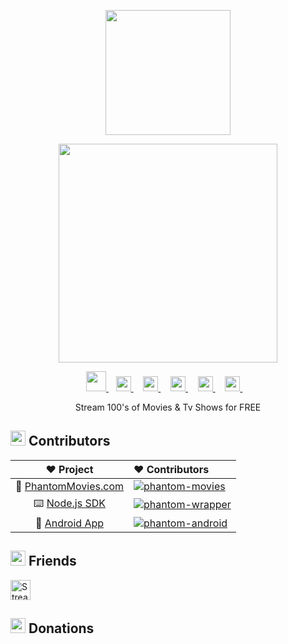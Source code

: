 <p align="center">
  <img 
    src="https://phantommovies.com/images/PhantomMovies.png" style="width: 200px;"
  />
</p>
<p align="center">
  <picture>
    <source
      width="350px"
      srcset="https://phantommovies.com/images/PhantomMoviesText.png"
    >
    <img 
      width="350px"
      src="https://phantommovies.com/images/PhantomMoviesText.png"
    >
  </picture>
</p>
<p align="center">
    <a href="https://phantommovies.com/">
        <img width="32px" src="https://phantommovies.com/images/PhantomIcon.png" />
    </a>&nbsp;&nbsp;
    <a href="https://github.com/PhantomMovies">
        <picture>
            <source height="24px" media="(prefers-color-scheme: dark)" srcset="https://i.ibb.co/dMMmCrW/Git-Hub-Mark.png" />
            <img height="24px" src="https://i.ibb.co/9wV3HGF/Git-Hub-Mark-Light.png" />
        </picture>
    </a>&nbsp;&nbsp;&nbsp;
    <a href="https://discord.gg/7hGWepuMe5">
        <img height="24px" src="https://user-images.githubusercontent.com/13122796/178032563-d4e084b7-244e-4358-af50-26bde6dd4996.png" />
    </a>&nbsp;&nbsp;&nbsp;
    <a href="https://reddit.com/r/PhantomMovies">
        <img height="24px" src="https://user-images.githubusercontent.com/13122796/178032351-9d9d5619-8ef7-470a-9eec-2744ece54553.png" />
    </a>&nbsp;&nbsp;&nbsp;
    <a href="https://twitter.com/MoviesPhantom">
        <img height="24px" src="https://user-images.githubusercontent.com/13122796/178032018-6da37214-7474-4641-a1da-7af7db3a31cd.png" />
    </a>&nbsp;&nbsp;&nbsp;
    <a href="https://youtube.com/@ologyyvidss4540">
        <img height="24px" src="https://user-images.githubusercontent.com/13122796/178032714-c51c7492-0666-44ac-99c2-f003a695ab50.png" />
    </a>&nbsp;&nbsp;&nbsp;
</p>

<p align="center">Stream 100's of Movies & Tv Shows for FREE</p>

## <img height="24px" src="https://cdn.discordapp.com/emojis/994357120575226016.gif?size=80&quality=lossless" /> Contributors

[phantom-movies]: https://contrib.rocks/image?repo=oLoGYy-Vidss/oLoGYyVidss-api-wrapper&max=12
[phantom-wrapper]: https://contrib.rocks/image?repo=oLoGYy-Vidss/oLoGYyVidss-api-wrapper&max=12
[phantom-android]: https://contrib.rocks/image?repo=oLoGYy-Vidss/oLoGYyVidss-Android-App&max=12

|                                  ❤️ Project                                   | ❤ Contributors                                                                                    |
| :---------------------------------------------------------------------------: | :------------------------------------------------------------------------------------------------ |
|          🍿 [PhantomMovies.com](https://phantommovies.com)          | [![phantom-movies]](https://github.com/oLoGYy-Vidss/ologyyvidss.com/graphs/contributors)                   |
|      ⌨️ [Node.js SDK](https://github.com/revanced/revanced-patcher)      | [![phantom-wrapper]](https://github.com/oLoGYy-Vidss/oLoGYyVidss-api-wrapper/graphs/contributors)           |
|      📱 [Android App](https://github.com/revanced/revanced-patches)      | [![phantom-android]](https://github.com/oLoGYy-Vidss/oLoGYyVidss-Android-App/graphs/contributors)           |

## <img height="24px" src="https://cdn.discordapp.com/emojis/938159748384165968.gif?size=80&quality=lossless" /> Friends

<a href="https://streamhide.com/reg6159.html">
  <picture>
    <source
      srcset="https://streamhide.com/sh2/images/logo.svg"
      media="(prefers-color-scheme: dark)"
    />
    <img height="32px"
      src="https://streamhide.com/sh2/images/logo.svg"
      alt="StreamHide icon"
    />
  </picture>
</a>

## <img height="24px" src="https://cdn.discordapp.com/emojis/911120961011601498.gif?size=80&quality=lossless" /> Donations
